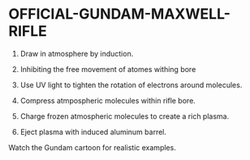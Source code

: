 # OFFICIAL-GUNDAM-MAXWELL-RIFLE

1. Draw in atmosphere by induction.

2. Inhibiting the free movement of atomes withing bore

3. Use UV light to tighten the rotation of electrons around molecules.

4. Compress atmpospheric molecules within rifle bore.

5. Charge frozen atmospheric molecules to create a rich plasma.

6. Eject plasma with induced aluminum barrel.

Watch the Gundam cartoon for realistic examples.
